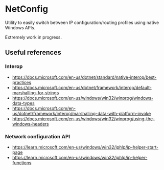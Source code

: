 # NetConfig

Utility to easily switch between IP configuration/routing profiles using native Windows APIs.

Extremely work in progress.

## Useful references

### Interop

- https://docs.microsoft.com/en-us/dotnet/standard/native-interop/best-practices
- https://docs.microsoft.com/en-us/dotnet/framework/interop/default-marshalling-for-strings
- https://docs.microsoft.com/en-us/windows/win32/winprog/windows-data-types
- https://docs.microsoft.com/en-us/dotnet/framework/interop/marshalling-data-with-platform-invoke
- https://docs.microsoft.com/en-us/windows/win32/winprog/using-the-windows-headers

### Network configuration API

- https://learn.microsoft.com/en-us/windows/win32/iphlp/ip-helper-start-page
- https://learn.microsoft.com/en-us/windows/win32/iphlp/ip-helper-functions
